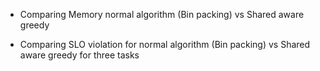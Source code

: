 - Comparing Memory normal algorithm (Bin packing) vs Shared aware greedy 

- Comparing SLO violation for normal algorithm (Bin packing) vs Shared aware greedy for three tasks
